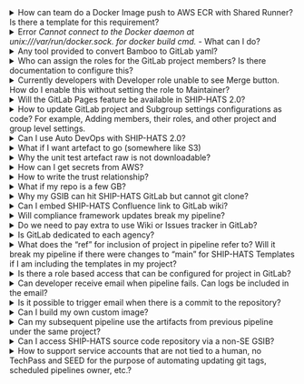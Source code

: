 <!--?>**Tip:** Click the triangle to view the answer.-->


<details>
  <summary>How can team do a Docker Image push to AWS ECR with Shared Runner? Is there a template for this requirement?	</summary><br>

Refer to the [COE template for Awscli Docker Image](https://sgts.gitlab-dedicated.com/pipeline-coe/awscli-docker-image).

</details>



<details>
  <summary>Error <i>Cannot connect to the Docker daemon at unix:///var/run/docker.sock. for docker build cmd.</i> - What can I do? </summary><br>

Consider using [ship-hats-templates](https://sgts.gitlab-dedicated.com/wog/gvt/ship/ship-hats-templates) to overcome these errors.

Refer to [Common Functions](https://sgts.gitlab-dedicated.com/wog/gvt/ship/ship-hats-templates/-/blob/main/templates/.gitlab-ci-common.yml) in GitLab. 

</details>



<details>
  <summary>Any tool provided to convert Bamboo to GitLab yaml? </summary><br>

No, we do not have any tools to convert Bamboo to GitLab yaml. The team is working on streamlining Bamboo pipelines to GitLab yaml. You can access the [E2E templates](https://sgts.gitlab-dedicated.com/wog/gvt/ship/e2e-templates) to apply.

</details>



<details>
  <summary>Who can assign the roles for the GitLab project members? Is there documentation to configure this? </summary><br>

The owner (i.e. Project Admin) can configure and assign roles for their own project members. For more details, refer to [GitLab documentation](https://docs.gitlab.com/ee/user/project/members/#add-users-to-a-project).
</details>



<details>
  <summary> Currently developers with Developer role unable to see Merge button. How do I enable this without setting the role to Maintainer?		</summary><br>

In GitLab, navigate to your project > **Settings**/**Repository** to make the necessary changes.

</details>



<details>
  <summary>Will the GitLab Pages feature be available in SHIP-HATS 2.0? </summary><br>

Yes, GitLab Pages feature is in SHIP-HATS 2.0 roadmap. It is tentatively planned for Q1 2023. 
</details>



<details>
  <summary>How to update GitLab project and Subgroup settings configurations as code? For example, Adding members, their roles, and other project and group level settings.	</summary><br>

Refer to following documentation resources:
- [https://registry.terraform.io/providers/gitlabhq/gitlab/latest/docs](https://registry.terraform.io/providers/gitlabhq/gitlab/latest/docs)
- [https://docs.gitlab.com/ee/user/project/code_owners.html](https://docs.gitlab.com/ee/user/project/code_owners.html)
</details>



<details>
  <summary> Can I use Auto DevOps with SHIP-HATS 2.0?</summary><br>

Yes, Auto DevOps is available. However, we encourage you to explore our E2E templates. You can access the [E2E templates](https://sgts.gitlab-dedicated.com/wog/gvt/ship/e2e-templates).

</details>



<details>
  <summary>What if I want artefact to go (somewhere like S3)</summary><br>

You can do so if the runner image has AWS CLI and your S3 bucket allows access.
</details>



<details>
  <summary>Why the unit test artefact raw is not downloadable? </summary><br>

Make sure that `Need artefact:path` is defined.

</details>



<details>
  <summary>How can I get secrets from AWS? </summary><br>

1. Set up IDP and define role to give access to secrets.
1. Configure trust relationship to trust your gitlab project. 
1. Refer to [GitLab documentation](https://docs.gitlab.com/ee/ci/cloud_services/aws/#configure-a-role-and-trust).

</details>



<details>
  <summary>How to write the trust relationship? </summary><br>

Refer to [GitLab documentation](https://docs.gitlab.com/ee/ci/cloud_services/aws/). 

</details>



<details>
  <summary>What if my repo is a few GB? </summary><br>

Baseline configuration limits each repo size to 2G. GitLab repositories are code repositories. Therefore, it is recommended that it does not store binaries like executables, pictures, or videos, etc. 

If your GitLab repo size > 2GB repo, consider reducing size. For further support, [raise a service request](https://docs.developer.tech.gov.sg/docs/ship-hats-support/raise-service-request) with your requirement.
</details>



<details>
  <summary>Why my GSIB can hit SHIP-HATS GitLab but cannot git clone? </summary><br>

GitLab dedicated works on the SIS browser but not on the CLI. It will fail because it cannot reach a DNS that can resolve the GitLab dedicated domain. You need to check with your agency IT team to see if there could be firewall blocking the CLI.
</details>



<details>
  <summary>Can I embed SHIP-HATS Confluence link to GitLab wiki? </summary><br>

Yes. Viewers of the GitLab wiki page must have access to your Confluence link to route from GitLab to Confluence.
</details>



<details>
  <summary>Will compliance framework updates break my pipeline?</summary><br>

We are working on compliance version release management. You will be able to upgrade at your own convenience by changing the version to reference. [Compliance Framework](https://docs.developer.tech.gov.sg/docs/ship-hats-getting-started/compliance-framework)
</details>



<details>
  <summary>Do we need to pay extra to use Wiki or Issues tracker in GitLab? </summary><br>

No. 
</details>



<details>
  <summary>Is GitLab dedicated to each agency? </summary><br>

No. It is a shared model where all onboarded agencies will be on the same platform.
</details>



<details>
  <summary>What does the “ref” for inclusion of project in pipeline refer to? Will it break my pipeline if there were changes to “main” for SHIP-HATS Templates if I am including the templates in my project? </summary><br>

It refers to the branch of the repository that the templates were in. You may choose to reference with versioned tags instead of main branch to ensure that changes in the main branch will not affect the templates you are referencing.
</details>



<details>
  <summary>Is there a role based access that can be configured for project in GitLab? </summary><br>

Refer to [GitLab roles and permissions documentation](https://docs.gitlab.com/ee/user/permissions.html). You can configure Project Settings in GitLab for additional changes such as restricting certain groups/users to merge a merge request or push commit on protected branch and merge request approval.
</details>



<details>
  <summary>Can developer receive email when pipeline fails. Can logs be included in the email? </summary><br>

The failed pipeline email notification will be sent to the author of the pipeline. Refer to [GitLab documentation](https://docs.gitlab.com/ee/user/profile/notifications.html#notification-events-on-issues-merge-requests-and-epics). 

If you have access to GitLab dedicated, you will be using default Global Notification settings. You can [configure the email notification](https://docs.gitlab.com/ee/user/profile/notifications.html). It is not advisable to include logs in pipeline failure email. We recommend that you access the GitLab job to view the logs.
</details>



<details>
  <summary>Is it possible to trigger email when there is a commit to the repository? </summary><br>

You can [enable emails on push](https://docs.gitlab.com/ee/user/project/integrations/emails_on_push.html) to receive email notifications for every change that is pushed to your project.

</details>



<details>
  <summary>Can I build my own custom image? </summary><br>

You can build and store your custom image in your GitLab Project container registry. You can also contribute your custom image to the [Pipeline COE (innersource)](https://docs.developer.tech.gov.sg/docs/ship-hats-getting-started/pipeline-coe).

</details>



<details>
  <summary>Can my subsequent pipeline use the artifacts from previous pipeline under the same project? </summary><br>

You will need to define `needs:project` in a job of your subsequent pipeline. In this case, you will need to have different branch (i.e. main branch for subsequent pipeline and branch-A for previous pipeline). Refer to [GitLab documentation](https://docs.gitlab.com/ee/ci/yaml/#needsproject).

</details>



<details>
  <summary> Can I access SHIP-HATS source code repository via a non-SE GSIB?</summary><br>

You could view the source codes via a non-SE GSIB and edit files via the GitLab Web IDE using secure browsing. However, you will not be able to perform most development activities on a non-SE GSIB, such as `git push`, `git pull`, `git fetch` in SHIP-HATS.

</details>



<details>
  <summary>How to support service accounts that are not tied to a human, no TechPass and SEED for the purpose of automating updating git tags, scheduled pipelines owner, etc.?	</summary><br>

We recommend that you use auto-generated CI tokens for all the tools need. This feature is available via the SHIP-HATS portal. You can [retrieve these CI tokens](https://docs.developer.tech.gov.sg/docs/ship-hats-portal/manage-tokens) and update them in your pipelines.	
</details>


